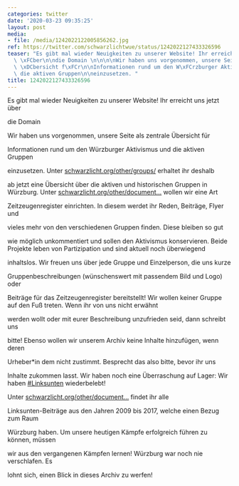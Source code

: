 ```yaml
---
categories: twitter
date: '2020-03-23 09:35:25'
layout: post
media:
- file: /media/1242022122005856262.jpg
ref: https://twitter.com/schwarzlichtwue/status/1242022127433326596
teaser: "Es gibt mal wieder Neuigkeiten zu unserer Website! Ihr erreicht uns jetzt\
  \ \xFCber\n\ndie Domain \n\n\n\nWir haben uns vorgenommen, unsere Seite als zentrale\
  \ \xDCbersicht f\xFCr\n\nInformationen rund um den W\xFCrzburger Aktivismus und\
  \ die aktiven Gruppen\n\neinzusetzen. "
title: 1242022127433326596
---
```

Es gibt mal wieder Neuigkeiten zu unserer Website! Ihr erreicht uns jetzt über

die Domain 



Wir haben uns vorgenommen, unsere Seite als zentrale Übersicht für

Informationen rund um den Würzburger Aktivismus und die aktiven Gruppen

einzusetzen. 
Unter [schwarzlicht.org/other/groups/](https://schwarzlicht.org/other/groups/) erhaltet ihr deshalb

ab jetzt eine Übersicht über die aktiven und historischen Gruppen in Würzburg.
Unter [schwarzlicht.org/other/document…](https://schwarzlicht.org/other/documents/) wollen wir eine Art

Zeitzeugenregister einrichten. In diesem werdet ihr Reden, Beiträge, Flyer und

vieles mehr von den verschiedenen Gruppen finden. Diese bleiben so gut

wie möglich unkommentiert und sollen den Aktivismus konservieren.
Beide Projekte leben von Partizipation und sind aktuell noch überwiegend

inhaltslos. Wir freuen uns über jede Gruppe und Einzelperson, die uns kurze

Gruppenbeschreibungen (wünschenswert mit passendem Bild und Logo) oder

Beiträge für das Zeitzeugenregister bereitstellt!
Wir wollen keiner Gruppe auf den Fuß treten. Wenn ihr von uns nicht erwähnt

werden wollt oder mit eurer Beschreibung unzufrieden seid, dann schreibt uns

bitte! Ebenso wollen wir unserem Archiv keine Inhalte hinzufügen, wenn deren

Urheber\*in dem nicht zustimmt.
Besprecht das also bitte, bevor ihr uns

Inhalte zukommen lasst.
Wir haben noch eine Überraschung auf Lager: Wir haben [#Linksunten](/t/linksunten) wiederbelebt!

Unter [schwarzlicht.org/other/document…](https://schwarzlicht.org/other/documents/linksunten) findet ihr alle

Linksunten-Beiträge aus den Jahren 2009 bis 2017, welche einen Bezug zum Raum

Würzburg haben.
Um unsere heutigen Kämpfe erfolgreich führen zu können, müssen

wir aus den vergangenen Kämpfen lernen! Würzburg war noch nie verschlafen. Es

lohnt sich, einen Blick in dieses Archiv zu werfen!
